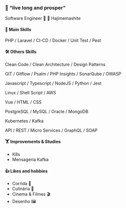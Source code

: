### :vulcan_salute: “live long and prosper”
Software Engineer :mount_fuji: :japanese_castle: Hajimemashite
#### :chopsticks: Main Skills

  PHP / Laravel / CI-CD / Docker / Unit Test / Pest
#### :hammer_and_wrench: Others Skills

  Clean Code / Clean Architecture / Design Patterns

  GIT / Gitflow / Psalm / PHP Insights / SonarQube / OWASP

  Javascript / Typescript / NodeJS / Python / Jest

  Linux / Shell Script / AWS 

  Vue / HTML / CSS

  PostgreSQL / MySQL / Oracle / MongoDB

  Kubernetes / Kafka

  API / REST / Micro Services / GraphQL / SOAP
#### :weight_lifting: Improvements & Studies
  - K8s
  - Mensageria Kafka

#### :thumbsup: Likes and hobbies
  - Corrida :running:
  - Culinária :bento:
  - Cinema & Filmes :clapper:
  - Desenho :framed_picture:

